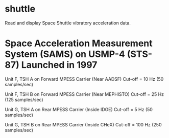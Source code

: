 # shuttle
Read and display Space Shuttle vibratory acceleration data.

# Space Acceleration Measurement System (SAMS) on USMP-4 (STS-87) Launched in 1997

Unit F, TSH A on Forward MPESS Carrier (Near AADSF) Cut-off = 10 Hz (50 samples/sec)

Unit F, TSH B on Forward MPESS Carrier (Near MEPHISTO) Cut-off = 25 Hz (125 samples/sec)

Unit G, TSH A on Rear MPESS Carrier (Inside IDGE) Cut-off = 5 Hz (50 samples/sec)

Unit G, TSH B on Rear MPESS Carrier (Inside CHeX) Cut-off = 100 Hz (250 samples/sec)
